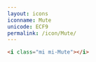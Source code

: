 ```yaml
---
layout: icons
iconname: Mute
unicode: ECF9
permalink: /icon/Mute/
---
```


``` html
<i class="mi mi-Mute"></i>
```
